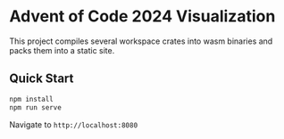 # Advent of Code 2024 Visualization

This project compiles several workspace crates into wasm binaries and packs them into a static site.

## Quick Start

```bash
npm install
npm run serve
```
Navigate to `http://localhost:8080`

